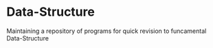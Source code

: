 # Data-Structure

Maintaining a repository of programs for quick revision to funcamental Data-Structure